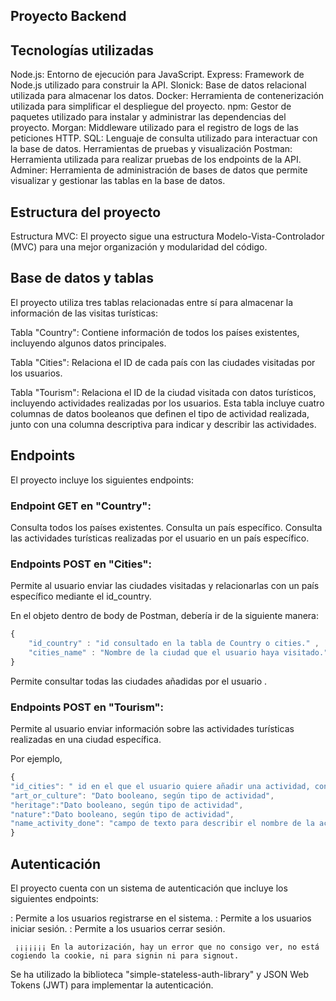 ## Proyecto Backend

## Tecnologías utilizadas

Node.js: Entorno de ejecución para JavaScript.
Express: Framework de Node.js utilizado para construir la API.
Slonick: Base de datos relacional utilizada para almacenar los datos.
Docker: Herramienta de contenerización utilizada para simplificar el despliegue del proyecto.
npm: Gestor de paquetes utilizado para instalar y administrar las dependencias del proyecto.
Morgan: Middleware utilizado para el registro de logs de las peticiones HTTP.
SQL: Lenguaje de consulta utilizado para interactuar con la base de datos.
Herramientas de pruebas y visualización
Postman: Herramienta utilizada para realizar pruebas de los endpoints de la API.
Adminer: Herramienta de administración de bases de datos que permite visualizar y gestionar las tablas en la base de datos.

## Estructura del proyecto
Estructura MVC: El proyecto sigue una estructura Modelo-Vista-Controlador (MVC) para una mejor organización y modularidad del código.

## Base de datos y tablas
El proyecto utiliza tres tablas relacionadas entre sí para almacenar la información de las visitas turísticas:

Tabla "Country": Contiene información de todos los países existentes, incluyendo algunos datos principales.

Tabla "Cities": Relaciona el ID de cada país con las ciudades visitadas por los usuarios.

Tabla "Tourism": Relaciona el ID de la ciudad visitada con datos turísticos, incluyendo actividades realizadas por los usuarios. Esta tabla incluye cuatro columnas de datos booleanos que definen el tipo de actividad realizada, junto con una columna descriptiva para indicar y describir las actividades.

## Endpoints
El proyecto incluye los siguientes endpoints:

### Endpoint GET en "Country":

<!-- GET /country: --> Consulta todos los países existentes.
<!--GET /country/:country--> Consulta un país específico.
<!--GET /country/:country/activity--> Consulta las actividades turísticas realizadas por el usuario en un país específico.

### Endpoints POST en "Cities":

<!-- POST /cities --> Permite al usuario enviar las ciudades visitadas y relacionarlas con un país específico mediante el id_country.

En el objeto dentro de body de Postman, debería ir de la siguiente manera:

```js
{
    "id_country" : "id consultado en la tabla de Country o cities." ,
    "cities_name" : "Nombre de la ciudad que el usuario haya visitado." 
}
```  
<!--GET /cities/cities --> Permite consultar todas las ciudades añadidas por el usuario . 


### Endpoints POST en "Tourism":

<!--POST /tourism: --> Permite al usuario enviar información sobre las actividades turísticas realizadas en una ciudad específica.
Por ejemplo,

```js
{
"id_cities": " id en el que el usuario quiere añadir una actividad, consultado con el endpoint de cities",
"art_or_culture": "Dato booleano, según tipo de actividad",
"heritage":"Dato booleano, según tipo de actividad",
"nature":"Dato booleano, según tipo de actividad",
"name_activity_done": "campo de texto para describir el nombre de la actividad"
}
``` 


## Autenticación
El proyecto cuenta con un sistema de autenticación que incluye los siguientes endpoints:

<!--POST /signup--> : Permite a los usuarios registrarse en el sistema.
<!--POST /signin--> : Permite a los usuarios iniciar sesión.
<!--POST /signout--> : Permite a los usuarios cerrar sesión. 
``` ¡¡¡¡¡¡¡ En la autorización, hay un error que no consigo ver, no está cogiendo la cookie, ni para signin ni para signout.```

Se ha utilizado la biblioteca "simple-stateless-auth-library" y JSON Web Tokens (JWT) para implementar la autenticación.
 

